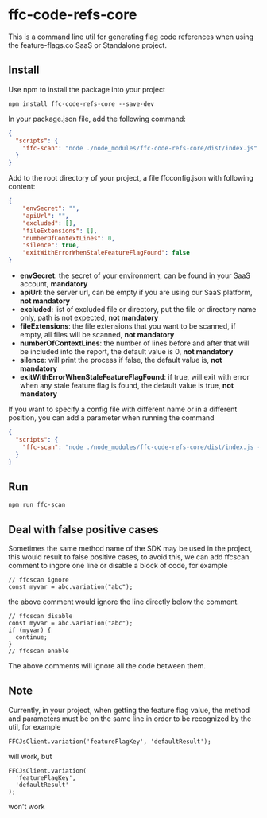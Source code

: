 # ffc-code-refs-core
This is a command line util for generating flag code references when using the feature-flags.co SaaS or Standalone project. 


## Install

Use npm to install the package into your project
  ```
  npm install ffc-code-refs-core --save-dev
  ```

In your package.json file,  add the following command:

```json
{
  "scripts": {
    "ffc-scan": "node ./node_modules/ffc-code-refs-core/dist/index.js"
  }
}
```

Add to the root directory of your project, a file ffcconfig.json with following content:
```json
{
    "envSecret": "",
    "apiUrl": "",
    "excluded": [],
    "fileExtensions": [],
    "numberOfContextLines": 0,
    "silence": true,
    "exitWithErrorWhenStaleFeatureFlagFound": false
}
```
- **envSecret**: the secret of your environment, can be found in your SaaS account, **mandatory**
- **apiUrl**: the server url, can be empty if you are using our SaaS platform,  **not mandatory**
- **excluded**: list of excluded file or directory, put the file or directory name only, path is not expected, **not mandatory**
- **fileExtensions**: the file extensions that you want to be scanned, if empty, all files will be scanned, **not mandatory**
- **numberOfContextLines**: the number of lines before and after that will be included into the report, the default value is 0, **not mandatory**
- **silence**: will print the process if false, the default value is, **not mandatory**
- **exitWithErrorWhenStaleFeatureFlagFound**: if true, will exit with error when any stale feature flag is found, the default value is true, **not mandatory**

If you want to specify a config file with different name or in a different position, you can add a parameter when running the command
```json
{
  "scripts": {
    "ffc-scan": "node ./node_modules/ffc-code-refs-core/dist/index.js --config path/to/your/config/file"
  }
}
```

## Run

```
npm run ffc-scan
```

## Deal with false positive cases

Sometimes the same method name of the SDK may be used in the project, this would result to false positive cases, to avoid this, we can add ffcscan comment to ingore one line or disable a block of code, for example 

```
// ffcscan ignore
const myvar = abc.variation("abc");
```

the above comment would ignore the line directly below the comment.

```
// ffcscan disable
const myvar = abc.variation("abc");
if (myvar) {
  continue;
}
// ffcscan enable
```

The above comments will ignore all the code between them.

## Note
Currently, in your project, when getting the feature flag value, the method and parameters must be on the same line in order to be recognized by the util, for example

```
FFCJsClient.variation('featureFlagKey', 'defaultResult');
```

will work, but 

```
FFCJsClient.variation(
  'featureFlagKey', 
  'defaultResult'
);
```
won't work

